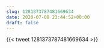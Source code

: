 ```yaml
---
slug: 1281373787481669634
date: 2020-07-09 23:44:52+00:00
draft: false
---
```


{{< tweet 1281373787481669634 >}}
